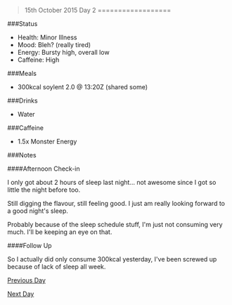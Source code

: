>15th October 2015
>Day 2
==================

###Status

- Health: Minor Illness
- Mood: Bleh? (really tired)
- Energy: Bursty high, overall low
- Caffeine: High

###Meals

- 300kcal soylent 2.0 @ 13:20Z (shared some)

###Drinks

- Water

###Caffeine 

- 1.5x Monster Energy

###Notes

####Afternoon Check-in

I only got about 2 hours of sleep last night... not awesome since I got so little the night before too.

Still digging the flavour, still feeling good. I just am really looking forward to a good night's sleep.

Probably because of the sleep schedule stuff, I'm just not consuming very much. I'll be keeping an eye on that.

####Follow Up

So I actually did only consume 300kcal yesterday, I've been screwed up because of lack of sleep all week.

[Previous Day](./day1.md "Day 1")

[Next Day](./day3.md "Day 3")
